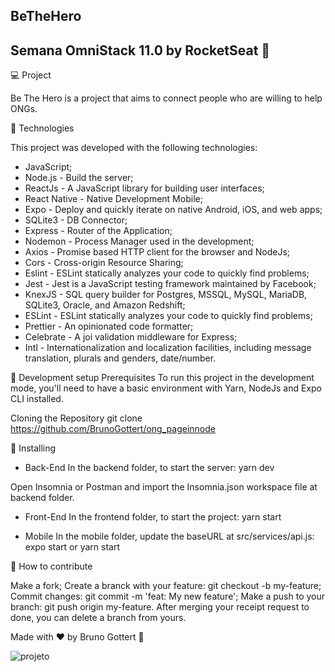 ## BeTheHero
## Semana OmniStack 11.0 by RocketSeat 🚀

💻 Project

Be The Hero is a project that aims to connect people who are willing to help ONGs.

🚀 Technologies

This project was developed with the following technologies:

- JavaScript;
- Node.js - Build the server;
- ReactJs - A JavaScript library for building user interfaces;
- React Native - Native Development Mobile;
- Expo - Deploy and quickly iterate on native Android, iOS, and web apps;
- SQLite3 - DB Connector;
- Express - Router of the Application;
- Nodemon - Process Manager used in the development;
- Axios - Promise based HTTP client for the browser and NodeJs;
- Cors - Cross-origin Resource Sharing;
- Eslint - ESLint statically analyzes your code to quickly find problems;
- Jest - Jest is a JavaScript testing framework maintained by Facebook;
- KnexJS - SQL query builder for Postgres, MSSQL, MySQL, MariaDB, SQLite3, Oracle, and Amazon Redshift;
- ESLint - ESLint statically analyzes your code to quickly find problems;
- Prettier - An opinionated code formatter;
- Celebrate - A joi validation middleware for Express;
- Intl - Internationalization and localization facilities, including message translation, plurals and genders, date/number.

🔖 Development setup
Prerequisites
To run this project in the development mode, you'll need to have a basic environment with Yarn, NodeJs and Expo CLI installed.

Cloning the Repository
git clone https://github.com/BrunoGottert/ong_pageinnode

🔖 Installing
 - Back-End
In the backend folder, to start the server: yarn dev

Open Insomnia or Postman and import the Insomnia.json workspace file at backend folder.

- Front-End
In the frontend folder, to start the project: yarn start

- Mobile
In the mobile folder, update the baseURL at src/services/api.js: expo start or yarn start

🤔 How to contribute

Make a fork;
Create a branck with your feature: git checkout -b my-feature;
Commit changes: git commit -m 'feat: My new feature';
Make a push to your branch: git push origin my-feature.
After merging your receipt request to done, you can delete a branch from yours.

Made with ♥ by Bruno Gottert 👋 

![projeto](https://github.com/BrunoGottert/ong_pageinnode/blob/master/frontend/src/assets/projeto.png)
